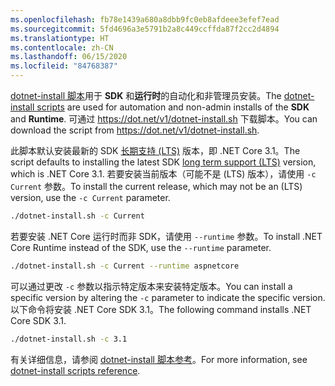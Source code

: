 ```yaml
---
ms.openlocfilehash: fb78e1439a680a8dbb9fc0eb8afdeee3efef7ead
ms.sourcegitcommit: 5fd4696a3e5791b2a8c449ccffda87f2cc2d4894
ms.translationtype: HT
ms.contentlocale: zh-CN
ms.lasthandoff: 06/15/2020
ms.locfileid: "84768387"
---
```


<span data-ttu-id="5e2f4-101">[dotnet-install 脚本](../../tools/dotnet-install-script.md)用于 **SDK** 和**运行时**的自动化和非管理员安装。</span><span class="sxs-lookup"><span data-stu-id="5e2f4-101">The [dotnet-install scripts](../../tools/dotnet-install-script.md) are used for automation and non-admin installs of the **SDK** and **Runtime**.</span></span> <span data-ttu-id="5e2f4-102">可通过 <https://dot.net/v1/dotnet-install.sh> 下载脚本。</span><span class="sxs-lookup"><span data-stu-id="5e2f4-102">You can download the script from <https://dot.net/v1/dotnet-install.sh>.</span></span>

<span data-ttu-id="5e2f4-103">此脚本默认安装最新的 SDK [长期支持 (LTS)](https://dotnet.microsoft.com/platform/support/policy/dotnet-core) 版本，即 .NET Core 3.1。</span><span class="sxs-lookup"><span data-stu-id="5e2f4-103">The script defaults to installing the latest SDK [long term support (LTS)](https://dotnet.microsoft.com/platform/support/policy/dotnet-core) version, which is .NET Core 3.1.</span></span> <span data-ttu-id="5e2f4-104">若要安装当前版本（可能不是 (LTS) 版本），请使用 `-c Current` 参数。</span><span class="sxs-lookup"><span data-stu-id="5e2f4-104">To install the current release, which may not be an (LTS) version, use the `-c Current` parameter.</span></span>

```bash
./dotnet-install.sh -c Current
```

<span data-ttu-id="5e2f4-105">若要安装 .NET Core 运行时而非 SDK，请使用 `--runtime` 参数。</span><span class="sxs-lookup"><span data-stu-id="5e2f4-105">To install .NET Core Runtime instead of the SDK, use the `--runtime` parameter.</span></span>

```bash
./dotnet-install.sh -c Current --runtime aspnetcore
```

<span data-ttu-id="5e2f4-106">可以通过更改 `-c` 参数以指示特定版本来安装特定版本。</span><span class="sxs-lookup"><span data-stu-id="5e2f4-106">You can install a specific version by altering the `-c` parameter to indicate the specific version.</span></span> <span data-ttu-id="5e2f4-107">以下命令将安装 .NET Core SDK 3.1。</span><span class="sxs-lookup"><span data-stu-id="5e2f4-107">The following command installs .NET Core SDK 3.1.</span></span>

```bash
./dotnet-install.sh -c 3.1
```

<span data-ttu-id="5e2f4-108">有关详细信息，请参阅 [dotnet-install 脚本参考](../../tools/dotnet-install-script.md)。</span><span class="sxs-lookup"><span data-stu-id="5e2f4-108">For more information, see [dotnet-install scripts reference](../../tools/dotnet-install-script.md).</span></span>
